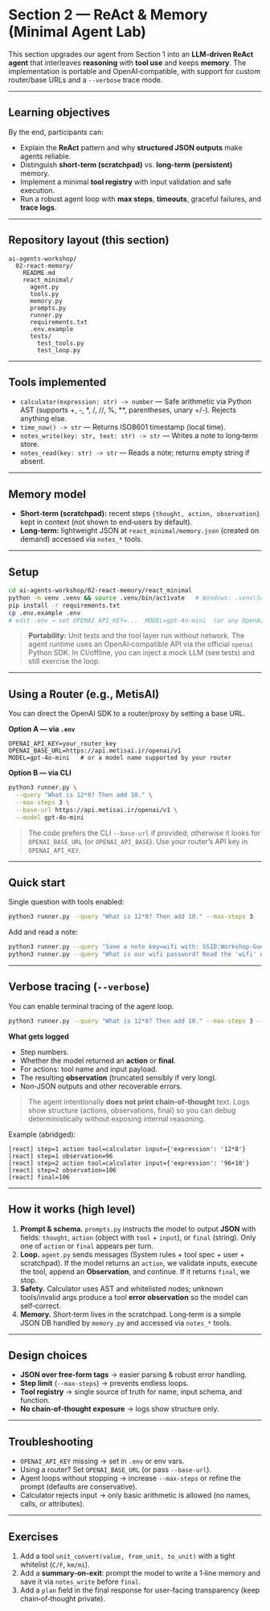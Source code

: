 # Section 2 — ReAct & Memory (Minimal Agent Lab)

This section upgrades our agent from Section 1 into an **LLM-driven ReAct agent** that interleaves **reasoning** with **tool use** and keeps **memory**. The implementation is portable and OpenAI‑compatible, with support for custom router/base URLs and a `--verbose` trace mode.

---

## Learning objectives

By the end, participants can:

* Explain the **ReAct** pattern and why **structured JSON outputs** make agents reliable.
* Distinguish **short‑term (scratchpad)** vs. **long‑term (persistent)** memory.
* Implement a minimal **tool registry** with input validation and safe execution.
* Run a robust agent loop with **max steps**, **timeouts**, graceful failures, and **trace logs**.

---

## Repository layout (this section)

```
ai-agents-workshop/
  02-react-memory/
    README.md
    react_minimal/
      agent.py
      tools.py
      memory.py
      prompts.py
      runner.py
      requirements.txt
      .env.example
      tests/
        test_tools.py
        test_loop.py
```

---

## Tools implemented

* `calculator(expression: str) -> number` — Safe arithmetic via Python AST (supports +, -, *, /, //, %, **, parentheses, unary +/-). Rejects anything else.
* `time_now() -> str` — Returns ISO8601 timestamp (local time).
* `notes_write(key: str, text: str) -> str` — Writes a note to long‑term store.
* `notes_read(key: str) -> str` — Reads a note; returns empty string if absent.

---

## Memory model

* **Short‑term (scratchpad):** recent steps `{thought, action, observation}` kept in context (not shown to end‑users by default).
* **Long‑term:** lightweight JSON at `react_minimal/memory.json` (created on demand) accessed via `notes_*` tools.

---

## Setup

```bash
cd ai-agents-workshop/02-react-memory/react_minimal
python -m venv .venv && source .venv/bin/activate   # Windows: .venv\Scripts\activate
pip install -r requirements.txt
cp .env.example .env
# edit .env → set OPENAI_API_KEY=...  MODEL=gpt-4o-mini  (or any OpenAI-compatible chat model)
```

> **Portability:** Unit tests and the tool layer run without network. The agent runtime uses an OpenAI‑compatible API via the official `openai` Python SDK. In CI/offline, you can inject a mock LLM (see tests) and still exercise the loop.

---

## Using a Router (e.g., MetisAI)

You can direct the OpenAI SDK to a router/proxy by setting a base URL.

**Option A — via `.env`**

```env
OPENAI_API_KEY=your_router_key
OPENAI_BASE_URL=https://api.metisai.ir/openai/v1
MODEL=gpt-4o-mini   # or a model name supported by your router
```

**Option B — via CLI**

```bash
python3 runner.py \
  --query "What is 12*8? Then add 10." \
  --max-steps 3 \
  --base-url https://api.metisai.ir/openai/v1 \
  --model gpt-4o-mini
```

> The code prefers the CLI `--base-url` if provided; otherwise it looks for `OPENAI_BASE_URL` (or `OPENAI_API_BASE`). Use your router’s API key in `OPENAI_API_KEY`.

---

## Quick start

Single question with tools enabled:

```bash
python3 runner.py --query "What is 12*8? Then add 10." --max-steps 3
```

Add and read a note:

```bash
python3 runner.py --query "Save a note key=wifi with: SSID:Workshop-Guest; Pass:1234" --max-steps 4
python3 runner.py --query "What is our wifi password? Read the 'wifi' note." --max-steps 4
```

---

## Verbose tracing (`--verbose`)

You can enable terminal tracing of the agent loop.

```bash
python3 runner.py --query "What is 12*8? Then add 10." --max-steps 3 --verbose
```

**What gets logged**

* Step numbers.
* Whether the model returned an **action** or **final**.
* For actions: tool name and input payload.
* The resulting **observation** (truncated sensibly if very long).
* Non‑JSON outputs and other recoverable errors.

> The agent intentionally **does not print chain‑of‑thought** text. Logs show structure (actions, observations, final) so you can debug deterministically without exposing internal reasoning.

Example (abridged):

```
[react] step=1 action tool=calculator input={'expression': '12*8'}
[react] step=1 observation=96
[react] step=2 action tool=calculator input={'expression': '96+10'}
[react] step=2 observation=106
[react] final=106
```

---

## How it works (high level)

1. **Prompt & schema.** `prompts.py` instructs the model to output **JSON** with fields: `thought`, `action` (object with `tool` + `input`), or `final` (string). Only one of `action` or `final` appears per turn.
2. **Loop.** `agent.py` sends messages (System rules + tool spec + user + scratchpad). If the model returns an `action`, we validate inputs, execute the tool, append an **Observation**, and continue. If it returns `final`, we stop.
3. **Safety.** Calculator uses AST and whitelisted nodes; unknown tools/invalid args produce a tool **error observation** so the model can self‑correct.
4. **Memory.** Short‑term lives in the scratchpad. Long‑term is a simple JSON DB handled by `memory.py` and accessed via `notes_*` tools.

---

## Design choices

* **JSON over free‑form tags** → easier parsing & robust error handling.
* **Step limit** (`--max-steps`) → prevents endless loops.
* **Tool registry** → single source of truth for name, input schema, and function.
* **No chain‑of‑thought exposure** → logs show structure only.

---

## Troubleshooting

* `OPENAI_API_KEY` missing → set in `.env` or env vars.
* Using a router? Set `OPENAI_BASE_URL` (or pass `--base-url`).
* Agent loops without stopping → increase `--max-steps` or refine the prompt (defaults are conservative).
* Calculator rejects input → only basic arithmetic is allowed (no names, calls, or attributes).

---

## Exercises

1. Add a tool `unit_convert(value, from_unit, to_unit)` with a tight whitelist (`C/F`, `km/mi`).
2. Add a **summary-on-exit**: prompt the model to write a 1‑line memory and save it via `notes_write` before `final`.
3. Add a `plan` field in the final response for user-facing transparency (keep chain‑of‑thought private).